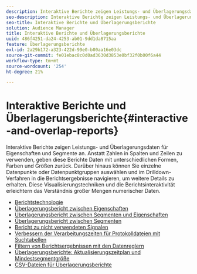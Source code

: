 ```yaml
---
description: Interaktive Berichte zeigen Leistungs- und Überlagerungsdaten für Eigenschaften und Segmente an. Anstatt Zahlen in Spalten und Zeilen zu verwenden, geben diese Berichte Daten mit unterschiedlichen Formen, Farben und Größen zurück. Darüber hinaus können Sie einzelne Datenpunkte oder Datenpunktgruppen auswählen und im Drilldown-Verfahren in die Berichtsergebnisse navigieren, um weitere Details zu erhalten. Diese Visualisierungstechniken und die Berichtsinteraktivität erleichtern das Verständnis großer Mengen numerischer Daten.
seo-description: Interaktive Berichte zeigen Leistungs- und Überlagerungsdaten für Eigenschaften und Segmente an. Anstatt Zahlen in Spalten und Zeilen zu verwenden, geben diese Berichte Daten mit unterschiedlichen Formen, Farben und Größen zurück. Darüber hinaus können Sie einzelne Datenpunkte oder Datenpunktgruppen auswählen und im Drilldown-Verfahren in die Berichtsergebnisse navigieren, um weitere Details zu erhalten. Diese Visualisierungstechniken und die Berichtsinteraktivität erleichtern das Verständnis großer Mengen numerischer Daten.
seo-title: Interaktive Berichte und Überlagerungsberichte
solution: Audience Manager
title: Interaktive Berichte und Überlagerungsberichte
uuid: 486f4251-da24-4253-ab01-9dd1da8715aa
feature: Überlagerungsberichte
exl-id: 2a29b172-a323-422d-99e0-b00aa16e03dc
source-git-commit: fe01ebac8c0d0ad3630d3853e0bf32f0b00f6a44
workflow-type: tm+mt
source-wordcount: '254'
ht-degree: 21%

---
```


# Interaktive Berichte und Überlagerungsberichte{#interactive-and-overlap-reports}

Interaktive Berichte zeigen Leistungs- und Überlagerungsdaten für Eigenschaften und Segmente an. Anstatt Zahlen in Spalten und Zeilen zu verwenden, geben diese Berichte Daten mit unterschiedlichen Formen, Farben und Größen zurück. Darüber hinaus können Sie einzelne Datenpunkte oder Datenpunktgruppen auswählen und im Drilldown-Verfahren in die Berichtsergebnisse navigieren, um weitere Details zu erhalten. Diese Visualisierungstechniken und die Berichtsinteraktivität erleichtern das Verständnis großer Mengen numerischer Daten.

+ [Berichtstechnologie](interactive-report-technology.md)
+ [Überlagerungsbericht zwischen Eigenschaften](trait-trait-overlap-report.md)
+ [Überlagerungsbericht zwischen Segmenten und Eigenschaften](segment-trait-overlap-report.md)
+ [Überlagerungsbericht zwischen Segmenten](segment-segment-overlap-report.md)
+ [Bericht zu nicht verwendeten Signalen](unused-signals.md)
+ [Verbessern der Verarbeitungszeiten für Protokolldateien mit Suchtabellen](lookup-tables.md)
+ [Filtern von Berichtsergebnissen mit den Datenreglern](data-sliders.md)
+ [Überlagerungsberichte: Aktualisierungszeitplan und Mindestsegmentgröße](overlap-minimum-segment-size.md)
+ [CSV-Dateien für Überlagerungsberichte](overlap-csv-files.md)

<!-- 

c_dynamic_reports.xml

 -->
